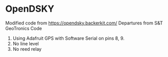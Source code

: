 # OpenDSKY
Modified code from https://opendsky.backerkit.com/
Departures from S&T GeoTronics Code
1. Using Adafruit GPS with Software Serial on pins 8, 9.
2. No line level
3. No reed relay

